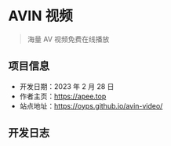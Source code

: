 # AVIN 视频

> 海量 AV 视频免费在线播放

## 项目信息

- 开发日期：2023 年 2 月 28 日
- 作者主页：https://apee.top
- 站点地址：https://oyps.github.io/avin-video/

## 开发日志